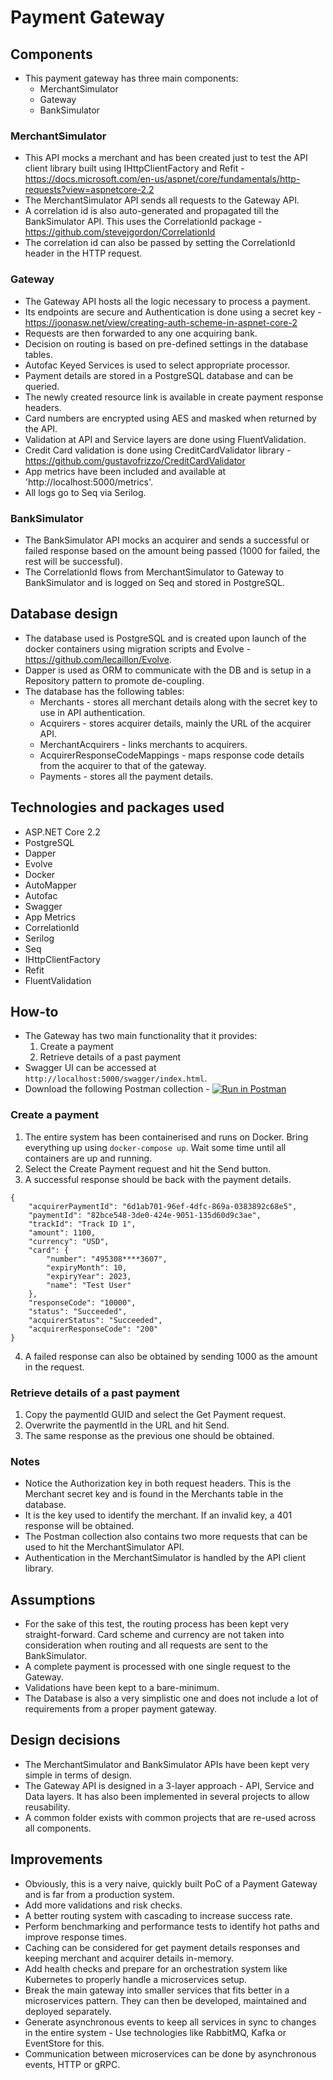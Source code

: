 # Payment Gateway
## Components
- This payment gateway has three main components:
	* MerchantSimulator
	* Gateway
	* BankSimulator

### MerchantSimulator
- This API mocks a merchant and has been created just to test the API client library built using IHttpClientFactory and Refit - https://docs.microsoft.com/en-us/aspnet/core/fundamentals/http-requests?view=aspnetcore-2.2
- The MerchantSimulator API sends all requests to the Gateway API.
- A correlation id is also auto-generated and propagated till the BankSimulator API. This uses the CorrelationId package - https://github.com/stevejgordon/CorrelationId
- The correlation id can also be passed by setting the CorrelationId header in the HTTP request.

### Gateway
- The Gateway API hosts all the logic necessary to process a payment.
- Its endpoints are secure and Authentication is done using a secret key - https://joonasw.net/view/creating-auth-scheme-in-aspnet-core-2
- Requests are then forwarded to any one acquiring bank.
- Decision on routing is based on pre-defined settings in the database tables.
- Autofac Keyed Services is used to select appropriate processor.
- Payment details are stored in a PostgreSQL database and can be queried.
- The newly created resource link is available in create payment response headers.
- Card numbers are encrypted using AES and masked when returned by the API.
- Validation at API and Service layers are done using FluentValidation.
- Credit Card validation is done using CreditCardValidator library - https://github.com/gustavofrizzo/CreditCardValidator
- App metrics have been included and available at 'http://localhost:5000/metrics'.
- All logs go to Seq via Serilog.

### BankSimulator
- The BankSimulator API mocks an acquirer and sends a successful or failed response based on the amount being passed (1000 for failed, the rest will be successful).
- The CorrelationId flows from MerchantSimulator to Gateway to BankSimulator and is logged on Seq and stored in PostgreSQL.

## Database design
- The database used is PostgreSQL and is created upon launch of the docker containers using migration scripts and Evolve - https://github.com/lecaillon/Evolve.
- Dapper is used as ORM to communicate with the DB and is setup in a Repository pattern to promote de-coupling.
- The database has the following tables:
	* Merchants - stores all merchant details along with the secret key to use in API authentication.
	* Acquirers - stores acquirer details, mainly the URL of the acquirer API.
	* MerchantAcquirers - links merchants to acquirers.
	* AcquirerResponseCodeMappings - maps response code details from the acquirer to that of the gateway.
	* Payments - stores all the payment details.

## Technologies and packages used
- ASP.NET Core 2.2
- PostgreSQL
- Dapper
- Evolve
- Docker
- AutoMapper
- Autofac
- Swagger
- App Metrics
- CorrelationId
- Serilog
- Seq
- IHttpClientFactory
- Refit
- FluentValidation

## How-to
- The Gateway has two main functionality that it provides:
	1. Create a payment
	2. Retrieve details of a past payment
- Swagger UI can be accessed at `http://localhost:5000/swagger/index.html`.
- Download the following Postman collection - [![Run in Postman](https://run.pstmn.io/button.svg)](https://app.getpostman.com/run-collection/47fc17ea36637b4502d7)

### Create a payment
1. The entire system has been containerised and runs on Docker. Bring everything up using `docker-compose up`. Wait some time until all containers are up and running.
2. Select the Create Payment request and hit the Send button.
3. A successful response should be back with the payment details.
```
{
    "acquirerPaymentId": "6d1ab701-96ef-4dfc-869a-0383892c68e5",
    "paymentId": "82bce548-3de0-424e-9051-135d60d9c3ae",
    "trackId": "Track ID 1",
    "amount": 1100,
    "currency": "USD",
    "card": {
        "number": "495308****3607",
        "expiryMonth": 10,
        "expiryYear": 2023,
        "name": "Test User"
    },
    "responseCode": "10000",
    "status": "Succeeded",
    "acquirerStatus": "Succeeded",
    "acquirerResponseCode": "200"
}
```
4. A failed response can also be obtained by sending 1000 as the amount in the request.

### Retrieve details of a past payment
1. Copy the paymentId GUID and select the Get Payment request.
2. Overwrite the paymentId in the URL and hit Send.
3. The same response as the previous one should be obtained.

### Notes
- Notice the Authorization key in both request headers. This is the Merchant secret key and is found in the Merchants table in the database.
- It is the key used to identify the merchant. If an invalid key, a 401 response will be obtained.
- The Postman collection also contains two more requests that can be used to hit the MerchantSimulator API.
- Authentication in the MerchantSimulator is handled by the API client library.

## Assumptions
- For the sake of this test, the routing process has been kept very straight-forward. Card scheme and currency are not taken into consideration when routing and all requests are sent to the BankSimulator.
- A complete payment is processed with one single request to the Gateway.
- Validations have been kept to a bare-minimum.
- The Database is also a very simplistic one and does not include a lot of requirements from a proper payment gateway.

## Design decisions
- The MerchantSimulator and BankSimulator APIs have been kept very simple in terms of design.
- The Gateway API is designed in a 3-layer approach - API, Service and Data layers. It has also been implemented in several projects to allow reusability.
- A common folder exists with common projects that are re-used across all components.

## Improvements
- Obviously, this is a very naive, quickly built PoC of a Payment Gateway and is far from a production system.
- Add more validations and risk checks.
- A better routing system with cascading to increase success rate.
- Perform benchmarking and performance tests to identify hot paths and improve response times.
- Caching can be considered for get payment details responses and keeping merchant and acquirer details in-memory.
- Add health checks and prepare for an orchestration system like Kubernetes to properly handle a microservices setup.
- Break the main gateway into smaller services that fits better in a microservices pattern. They can then be developed, maintained and deployed separately.
- Generate asynchronous events to keep all services in sync to changes in the entire system - Use technologies like RabbitMQ, Kafka or EventStore for this.
- Communication between microservices can be done by asynchronous events, HTTP or gRPC.